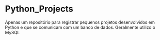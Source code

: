 # Python_Projects
Apenas um repositório para registrar pequenos projetos desenvolvidos em Python e que se comunicam com um banco de dados. Geralmente utilizo o MySQL
